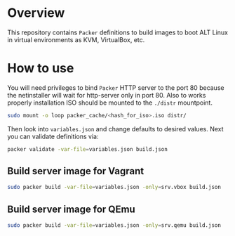 # Overview

  This  repository contains `Packer` definitions to build images to boot ALT Linux in virtual environments as KVM, VirtualBox, etc.

# How to use

  You will need privileges to bind `Packer` HTTP server to the port 80 because the netinstaller will wait for http-server only in port 80. Also to works properly installation ISO should be mounted to the `./distr` mountpoint.

```sh
sudo mount -o loop packer_cache/<hash_for_iso>.iso distr/
```

  Then look into `variables.json` and change defaults to desired values. Next you can validate definitions via:

```sh
packer validate -var-file=variables.json build.json
```

## Build server image for Vagrant

```sh
sudo packer build -var-file=variables.json -only=srv.vbox build.json
```

## Build server image for QEmu

```sh
sudo packer build -var-file=variables.json -only=srv.qemu build.json
```
